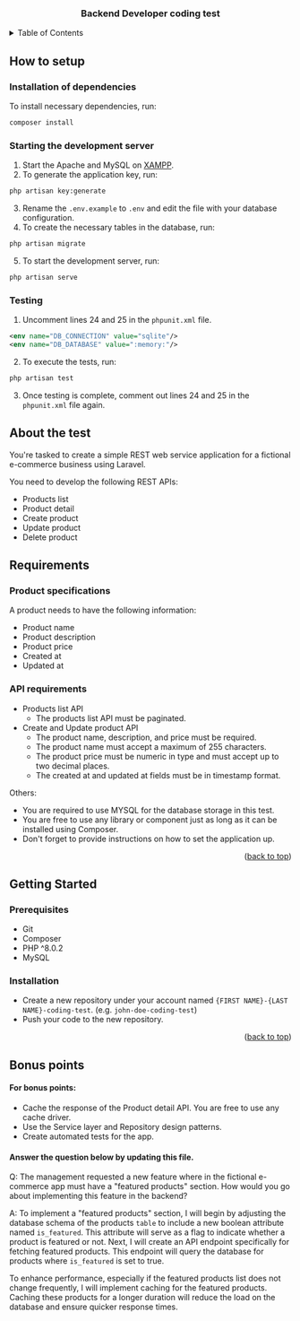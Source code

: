 <a name="readme-top"></a>

<div align="center">
    <h3 align="center">Backend Developer coding test</h3>
</div>

<!-- TABLE OF CONTENTS -->
<details>
  <summary>Table of Contents</summary>
  <ol>
    <li>
      <a href="#how-to-setup">How to setup</a>
      <ul>
        <li><a href="#installation-of-dependencies">Installation of dependencies</a></li>
        <li><a href="#starting-the-development-server">Starting the development server</a></li>
        <li><a href="#testing">Testing</a></li>
      </ul>
    </li>
    <li>
      <a href="#about-the-test">About the test</a>
    </li>
    <li>
      <a href="#requirements">Requirements</a>
      <ul>
        <li><a href="#product-specifications">Product specifications</a></li>
        <li><a href="#api-requirements">API Requirements</a></li>
      </ul>
    </li>
    <li>
      <a href="#getting-started">Getting started</a>
      <ul>
        <li><a href="#prerequisites">Prerequisites</a></li>
        <li><a href="#installation">Installation</a></li>
      </ul>
    </li>
    <li>
      <a href="#bonus-points">Bonus points</a>
    </li>
  </ol>
</details>

<!-- HOW TO SETUP -->

## How to setup

### Installation of dependencies

To install necessary dependencies, run:

```sh
composer install
```

### Starting the development server

1. Start the Apache and MySQL on [XAMPP](https://www.apachefriends.org/download.html).
2. To generate the application key, run:

```sh
php artisan key:generate
```

3. Rename the `.env.example` to `.env` and edit the file with your database configuration.
4. To create the necessary tables in the database, run:

```sh
php artisan migrate
```

5. To start the development server, run:

```sh
php artisan serve
```

### Testing

1. Uncomment lines 24 and 25 in the `phpunit.xml` file.

```xml
<env name="DB_CONNECTION" value="sqlite"/>
<env name="DB_DATABASE" value=":memory:"/>
```

2. To execute the tests, run:

```sh
php artisan test
```

3. Once testing is complete, comment out lines 24 and 25 in the `phpunit.xml` file again.
 <!-- ABOUT THE TEST -->

## About the test

You're tasked to create a simple REST web service application for a fictional e-commerce business using Laravel.

You need to develop the following REST APIs:

-   Products list
-   Product detail
-   Create product
-   Update product
-   Delete product

<!-- REQUIREMENTS -->

## Requirements

### Product specifications

A product needs to have the following information:

-   Product name
-   Product description
-   Product price
-   Created at
-   Updated at

### API requirements

-   Products list API
    -   The products list API must be paginated.
-   Create and Update product API
    -   The product name, description, and price must be required.
    -   The product name must accept a maximum of 255 characters.
    -   The product price must be numeric in type and must accept up to two decimal places.
    -   The created at and updated at fields must be in timestamp format.

Others:

-   You are required to use MYSQL for the database storage in this test.
-   You are free to use any library or component just as long as it can be installed using Composer.
-   Don't forget to provide instructions on how to set the application up.

<p align="right">(<a href="#readme-top">back to top</a>)</p>

<!-- GETTING STARTED -->

## Getting Started

### Prerequisites

-   Git
-   Composer
-   PHP ^8.0.2
-   MySQL

### Installation

-   Create a new repository under your account named `{FIRST NAME}-{LAST NAME}-coding-test`. (e.g. `john-doe-coding-test`)
-   Push your code to the new repository.

<p align="right">(<a href="#readme-top">back to top</a>)</p>

<!-- BONUS POINTS -->

## Bonus points

#### For bonus points:

-   Cache the response of the Product detail API. You are free to use any cache driver.
-   Use the Service layer and Repository design patterns.
-   Create automated tests for the app.

#### Answer the question below by updating this file.

Q: The management requested a new feature where in the fictional e-commerce app must have a "featured products" section.
How would you go about implementing this feature in the backend?

A: To implement a "featured products" section, I will begin by adjusting the database schema of the products `table` to include a new boolean attribute named `is_featured`. This attribute will serve as a flag to indicate whether a product is featured or not. Next, I will create an API endpoint specifically for fetching featured products. This endpoint will query the database for products where `is_featured` is set to true.

To enhance performance, especially if the featured products list does not change frequently, I will implement caching for the featured products. Caching these products for a longer duration will reduce the load on the database and ensure quicker response times.
